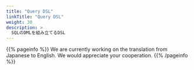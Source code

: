 ```yaml
---
title: "Query DSL"
linkTitle: "Query DSL"
weight: 30
description: >
  SQLのDMLを組み立てるDSL
---
```


{{% pageinfo %}}
We are currently working on the translation from Japanese to English. We would appreciate your cooperation.
{{% /pageinfo %}}
